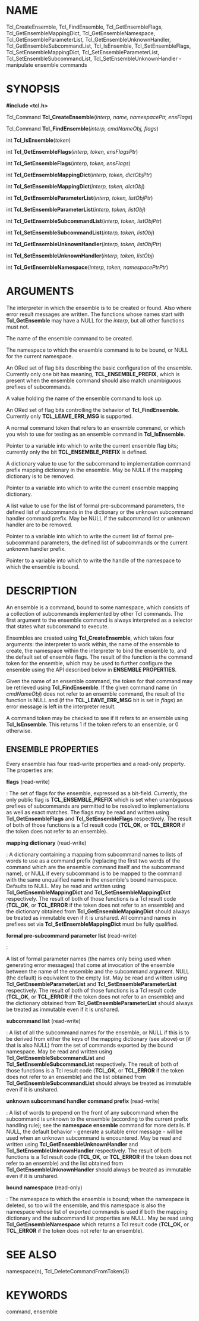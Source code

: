 # NAME

Tcl_CreateEnsemble, Tcl_FindEnsemble, Tcl_GetEnsembleFlags,
Tcl_GetEnsembleMappingDict, Tcl_GetEnsembleNamespace,
Tcl_GetEnsembleParameterList, Tcl_GetEnsembleUnknownHandler,
Tcl_GetEnsembleSubcommandList, Tcl_IsEnsemble, Tcl_SetEnsembleFlags,
Tcl_SetEnsembleMappingDict, Tcl_SetEnsembleParameterList,
Tcl_SetEnsembleSubcommandList, Tcl_SetEnsembleUnknownHandler -
manipulate ensemble commands

# SYNOPSIS

**#include \<tcl.h\>**

Tcl_Command **Tcl_CreateEnsemble**(*interp, name, namespacePtr,
ensFlags*)

Tcl_Command **Tcl_FindEnsemble**(*interp, cmdNameObj, flags*)

int **Tcl_IsEnsemble**(*token*)

int **Tcl_GetEnsembleFlags**(*interp, token, ensFlagsPtr*)

int **Tcl_SetEnsembleFlags**(*interp, token, ensFlags*)

int **Tcl_GetEnsembleMappingDict**(*interp, token, dictObjPtr*)

int **Tcl_SetEnsembleMappingDict**(*interp, token, dictObj*)

int **Tcl_GetEnsembleParameterList**(*interp, token, listObjPtr*)

int **Tcl_SetEnsembleParameterList**(*interp, token, listObj*)

int **Tcl_GetEnsembleSubcommandList**(*interp, token, listObjPtr*)

int **Tcl_SetEnsembleSubcommandList**(*interp, token, listObj*)

int **Tcl_GetEnsembleUnknownHandler**(*interp, token, listObjPtr*)

int **Tcl_SetEnsembleUnknownHandler**(*interp, token, listObj*)

int **Tcl_GetEnsembleNamespace**(*interp, token, namespacePtrPtr*)

# ARGUMENTS

The interpreter in which the ensemble is to be created or found. Also
where error result messages are written. The functions whose names start
with **Tcl_GetEnsemble** may have a NULL for the *interp*, but all other
functions must not.

The name of the ensemble command to be created.

The namespace to which the ensemble command is to be bound, or NULL for
the current namespace.

An ORed set of flag bits describing the basic configuration of the
ensemble. Currently only one bit has meaning, **TCL_ENSEMBLE_PREFIX**,
which is present when the ensemble command should also match unambiguous
prefixes of subcommands.

A value holding the name of the ensemble command to look up.

An ORed set of flag bits controlling the behavior of
**Tcl_FindEnsemble**. Currently only **TCL_LEAVE_ERR_MSG** is supported.

A normal command token that refers to an ensemble command, or which you
wish to use for testing as an ensemble command in **Tcl_IsEnsemble**.

Pointer to a variable into which to write the current ensemble flag
bits; currently only the bit **TCL_ENSEMBLE_PREFIX** is defined.

A dictionary value to use for the subcommand to implementation command
prefix mapping dictionary in the ensemble. May be NULL if the mapping
dictionary is to be removed.

Pointer to a variable into which to write the current ensemble mapping
dictionary.

A list value to use for the list of formal pre-subcommand parameters,
the defined list of subcommands in the dictionary or the unknown
subcommand handler command prefix. May be NULL if the subcommand list or
unknown handler are to be removed.

Pointer to a variable into which to write the current list of formal
pre-subcommand parameters, the defined list of subcommands or the
current unknown handler prefix.

Pointer to a variable into which to write the handle of the namespace to
which the ensemble is bound.

# DESCRIPTION

An ensemble is a command, bound to some namespace, which consists of a
collection of subcommands implemented by other Tcl commands. The first
argument to the ensemble command is always interpreted as a selector
that states what subcommand to execute.

Ensembles are created using **Tcl_CreateEnsemble**, which takes four
arguments: the interpreter to work within, the name of the ensemble to
create, the namespace within the interpreter to bind the ensemble to,
and the default set of ensemble flags. The result of the function is the
command token for the ensemble, which may be used to further configure
the ensemble using the API described below in **ENSEMBLE PROPERTIES**.

Given the name of an ensemble command, the token for that command may be
retrieved using **Tcl_FindEnsemble**. If the given command name (in
*cmdNameObj*) does not refer to an ensemble command, the result of the
function is NULL and (if the **TCL_LEAVE_ERR_MSG** bit is set in
*flags*) an error message is left in the interpreter result.

A command token may be checked to see if it refers to an ensemble using
**Tcl_IsEnsemble**. This returns 1 if the token refers to an ensemble,
or 0 otherwise.

## ENSEMBLE PROPERTIES

Every ensemble has four read-write properties and a read-only property.
The properties are:

**flags** (read-write)

:   The set of flags for the ensemble, expressed as a bit-field.
    Currently, the only public flag is **TCL_ENSEMBLE_PREFIX** which is
    set when unambiguous prefixes of subcommands are permitted to be
    resolved to implementations as well as exact matches. The flags may
    be read and written using **Tcl_GetEnsembleFlags** and
    **Tcl_SetEnsembleFlags** respectively. The result of both of those
    functions is a Tcl result code (**TCL_OK**, or **TCL_ERROR** if the
    token does not refer to an ensemble).

**mapping dictionary** (read-write)

:   A dictionary containing a mapping from subcommand names to lists of
    words to use as a command prefix (replacing the first two words of
    the command which are the ensemble command itself and the subcommand
    name), or NULL if every subcommand is to be mapped to the command
    with the same unqualified name in the ensemble\'s bound namespace.
    Defaults to NULL. May be read and written using
    **Tcl_GetEnsembleMappingDict** and **Tcl_SetEnsembleMappingDict**
    respectively. The result of both of those functions is a Tcl result
    code (**TCL_OK**, or **TCL_ERROR** if the token does not refer to an
    ensemble) and the dictionary obtained from
    **Tcl_GetEnsembleMappingDict** should always be treated as immutable
    even if it is unshared. All command names in prefixes set via
    **Tcl_SetEnsembleMappingDict** must be fully qualified.

**formal pre-subcommand parameter list** (read-write)

:   

A list of formal parameter names (the names only being used when
generating error messages) that come at invocation of the ensemble
between the name of the ensemble and the subcommand argument. NULL (the
default) is equivalent to the empty list. May be read and written using
**Tcl_GetEnsembleParameterList** and **Tcl_SetEnsembleParameterList**
respectively. The result of both of those functions is a Tcl result code
(**TCL_OK**, or **TCL_ERROR** if the token does not refer to an
ensemble) and the dictionary obtained from
**Tcl_GetEnsembleParameterList** should always be treated as immutable
even if it is unshared.

**subcommand list** (read-write)

:   A list of all the subcommand names for the ensemble, or NULL if this
    is to be derived from either the keys of the mapping dictionary (see
    above) or (if that is also NULL) from the set of commands exported
    by the bound namespace. May be read and written using
    **Tcl_GetEnsembleSubcommandList** and
    **Tcl_SetEnsembleSubcommandList** respectively. The result of both
    of those functions is a Tcl result code (**TCL_OK**, or
    **TCL_ERROR** if the token does not refer to an ensemble) and the
    list obtained from **Tcl_GetEnsembleSubcommandList** should always
    be treated as immutable even if it is unshared.

**unknown subcommand handler command prefix** (read-write)

:   A list of words to prepend on the front of any subcommand when the
    subcommand is unknown to the ensemble (according to the current
    prefix handling rule); see the **namespace ensemble** command for
    more details. If NULL, the default behavior - generate a suitable
    error message - will be used when an unknown subcommand is
    encountered. May be read and written using
    **Tcl_GetEnsembleUnknownHandler** and
    **Tcl_SetEnsembleUnknownHandler** respectively. The result of both
    functions is a Tcl result code (**TCL_OK**, or **TCL_ERROR** if the
    token does not refer to an ensemble) and the list obtained from
    **Tcl_GetEnsembleUnknownHandler** should always be treated as
    immutable even if it is unshared.

**bound namespace** (read-only)

:   The namespace to which the ensemble is bound; when the namespace is
    deleted, so too will the ensemble, and this namespace is also the
    namespace whose list of exported commands is used if both the
    mapping dictionary and the subcommand list properties are NULL. May
    be read using **Tcl_GetEnsembleNamespace** which returns a Tcl
    result code (**TCL_OK**, or **TCL_ERROR** if the token does not
    refer to an ensemble).

# SEE ALSO

namespace(n), Tcl_DeleteCommandFromToken(3)

# KEYWORDS

command, ensemble

<!---
Copyright (c) 2005 Donal K. Fellow
-->

